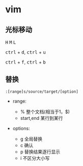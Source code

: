 # vim

## 光标移动
<kbd>H</kbd>
<kbd>M</kbd>
<kbd>L</kbd>

<kbd>ctrl</kbd> + <kbd>d</kbd>,
<kbd>ctrl</kbd> + <kbd>u</kbd>

<kbd>ctrl</kbd> + <kbd>f</kbd>,
<kbd>ctrl</kbd> + <kbd>b</kbd>

## 替换
`:[range]s/source/target/[option]`

* range:
    * % 整个文档(相当于1，$)
    * start,end 某行到某行

* options:
    * g 全局替换
    * c 确认
    * p 替换结果逐行显示
    * i 不区分大小写